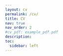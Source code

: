 ```yaml
---
layout: cv
permalink: /cv/
title: CV
nav: true
nav_order: 2
#cv_pdf: example_pdf.pdf
description:
toc:
  sidebar: left
---
```

